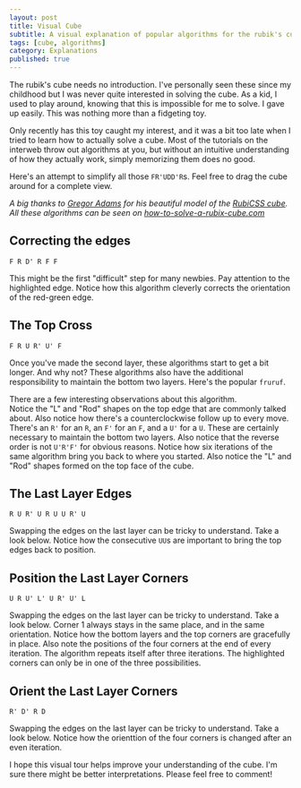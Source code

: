 ```yaml
---
layout: post
title: Visual Cube
subtitle: A visual explanation of popular algorithms for the rubik's cube
tags: [cube, algorithms]
category: Explanations
published: true
---
```


The rubik's cube needs no introduction. I've personally seen these since my childhood but I was never quite interested in solving the cube. As a kid, I used to play around, knowing that this is impossible for me to solve. I gave up easily. This was nothing more than a fidgeting toy.

Only recently has this toy caught my interest, and it was a bit too late when I tried to learn how to actually solve a cube. Most of the tutorials on the interweb throw out algorithms at you, but without an intuitive understanding of how they actually work, simply memorizing them does no good.

Here's an attempt to simplify all those `FR'UDD'R`s. Feel free to drag the cube around for a complete view.

_A big thanks to [Gregor Adams](https://codepen.io/pixelass) for his beautiful model of the [RubiCSS cube](https://codepen.io/pixelass/pen/CsItl)._  
_All these algorithms can be seen on  [how-to-solve-a-rubix-cube.com](https://how-to-solve-a-rubix-cube.com/)_

## Correcting the edges

`F R D' R F F`

This might be the first "difficult" step for many newbies. Pay attention to the highlighted edge. Notice how this algorithm cleverly corrects the orientation of the red-green edge.

<object id="base" type="text/html" style="width: 100%; height: 500px;" data="/static/cube/algorithms/frdrff"></object>

## The Top Cross

`F R U R' U' F`

Once you've made the second layer, these algorithms start to get a bit longer. And why not? These algorithms also have the additional responsibility to maintain the bottom two layers. Here's the popular `fruruf`.

There are a few interesting observations about this algorithm.  
Notice the "L" and "Rod" shapes on the top edge that are commonly talked about. Also notice how there's a counterclockwise follow up to every move. There's an `R'` for an `R`, an `F'` for an `F`, and a `U'` for a `U`. These are certainly necessary to maintain the bottom two layers. Also notice that the reverse order is  not `U'R'F'` for obvious reasons.
Notice how six iterations of the same algorithm bring you back to where you started. Also notice the "L" and "Rod" shapes formed on the top face of the cube.

<object id="base" type="text/html" style="width: 100%; height: 500px;" data="/static/cube/algorithms/fruruf"></object>

## The Last Layer Edges

`R U R' U R U U R' U`

Swapping the edges on the last layer can be tricky to understand. Take a look below.
Notice how the consecutive `UU`s are important to bring the top edges back to position.
<object id="base" type="text/html" style="width: 100%; height: 500px;" data="/static/cube/algorithms/rururuuru"></object>

## Position the Last Layer Corners

`U R U' L' U R' U' L`

Swapping the edges on the last layer can be tricky to understand. Take a look below.
Corner 1 always stays in the same place, and in the same orientation. Notice how the bottom layers and the top corners are gracefully in place.
Also note the positions of the four corners at the end of every iteration. The algorithm repeats itself after three iterations. The highlighted corners can only be in one of the three possibilities.

<object id="base" type="text/html" style="width: 100%; height: 500px;" data="/static/cube/algorithms/urulurul"></object>

## Orient the Last Layer Corners

`R' D' R D`

Swapping the edges on the last layer can be tricky to understand. Take a look below.
Notice how the orienttion of the four corners is changed after an even iteration.
<object id="base" type="text/html" style="width: 100%; height: 500px;" data="/static/cube/algorithms/rdrd"></object>

I hope this visual tour helps improve your understanding of the cube. I'm sure there might be better interpretations. Please feel free to comment!

